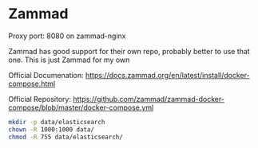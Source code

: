 # Zammad

Proxy port: 8080 on zammad-nginx

Zammad has good support for their own repo, probably better to use that one.
This is just Zammad for my own 

Official Documenation: https://docs.zammad.org/en/latest/install/docker-compose.html

Official Repository: https://github.com/zammad/zammad-docker-compose/blob/master/docker-compose.yml

```bash
mkdir -p data/elasticsearch
chown -R 1000:1000 data/
chmod -R 755 data/elasticsearch/
```
